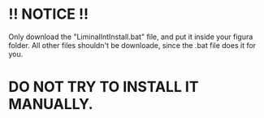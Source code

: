 # !! NOTICE !!
Only download the "LiminalIntInstall.bat" file, and put it inside your figura folder.
All other files shouldn't be downloade, since the .bat file does it for you.

# DO NOT TRY TO INSTALL IT MANUALLY.
